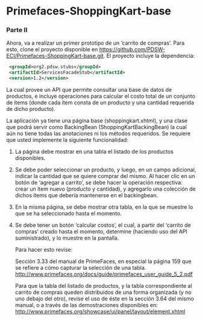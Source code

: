# Primefaces-ShoppingKart-base

### Parte II

Ahora, va a realizar un primer prototipo de un ‘carrito de compras’. Para esto, clone el proyecto
disponible en https://github.com/PDSW-ECI/Primefaces-ShoppingKart-base.git.
El proyecto incluye la dependencia:

```xml
 <groupId>org2.pdsw.stubs</groupId>
 <artifactId>ServicesFacadeStub</artifactId>
 <version>1.2</version>
```

La cual provee un API que permite consultar una base de datos de productos, e incluye
operaciones para calcular el costo total de un conjunto de ítems (donde cada ítem consta de un
producto y una cantidad requerida de dicho producto).

La aplicación ya tiene una página base (shoppingkart.xhtml), y una clase que podrá servir como
BackingBean (ShoppingKartBackingBean) la cual aún no tiene todas las anotaciones ni los métodos
requeridos. Se requiere que usted implemente la siguiente funcionalidad:

  1. La página debe mostrar en una tabla el listado de los productos disponibles.

  2. Se debe poder seleccionar un producto, y luego, en un campo adicional, indicar la cantidad que se quiere comprar del mismo. Al hacer clic en un botón de ‘agregar a carrito’, se debe hacer la operación respectiva: crear un ítem nuevo (producto y cantidad), y agregarlo una colección de dichos ítems que debería mantenerse en el backingbean.

  3. En la misma página, se debe mostrar otra tabla, en la que se muestre lo que se ha seleccionado hasta el momento.

  4. Se debe tener un botón ‘calcular costos’, el cual, a partir del ‘carrito de compras’ creado hasta el momento, determine (haciendo uso del API suministrado), y lo muestre en la pantalla.

      Para hacer esto revise:

      Sección 3.33 del manual de PrimeFaces, en especial la página 159 que se refiere a cómo capturar la selección de una tabla. http://www.primefaces.org/docs/guide/primefaces_user_guide_5_2.pdf

      Para que la tabla del listado de productos, y la tabla correspondiente al carrito de compras queden distribuidos de una forma organizada (y no uno debajo del otro), revise el uso de éste en la sección 3.64 del mismo manual, o a través de las demostraciones disponibles en: http://www.primefaces.org/showcase/ui/panel/layout/element.xhtml
